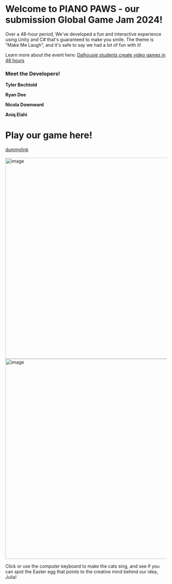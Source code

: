 <h1>Welcome to PIANO PAWS - our submission Global Game Jam 2024!</h1>
<p>Over a 48-hour period, We've developed a fun and interactive experience using Unity and C# that's guaranteed to make you smile. The theme is "Make Me Laugh", and it's safe to say we had a lot of fun with it!</p>
<p>Learn more about the event here: <a href="https://atlantic.ctvnews.ca/mobile/video?clipId=2855631">Dalhousie students create video games in 48 hours</a></p>

<h3>Meet the Developers!</h3>
<p><b>Tyler Bechtold</b></p>
<p><b>Ryan Dee</b></p>
<p><b>Nicola Downward</b></p>
<p><b>Aniq Elahi</b></p>

<h1>Play our game here!</h1>
<a href="">dummylink</a>
<br>
<br>
<img width="627" alt="image" src="https://github.com/tbechtold19/meow2024/assets/88724148/30758932-f6b7-4b8c-9b21-0187f8904ac2">
<img width="624" alt="image" src="https://github.com/tbechtold19/meow2024/assets/88724148/03d6c714-ce0a-4ead-8820-306adecbb241">
<br>
  <p>Click or use the computer keyboard to make the cats sing, and see if you can spot the Easter egg that points to the creative mind behind our idea, Julia!</p>



